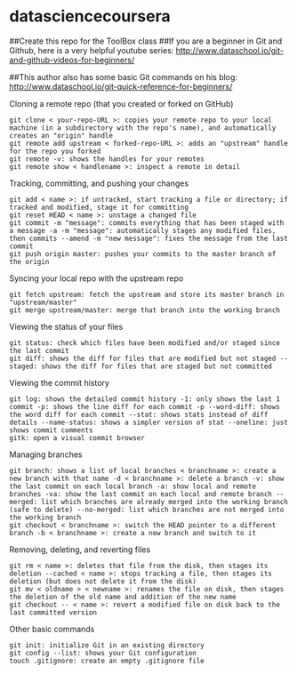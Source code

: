 # datasciencecoursera
##Create this repo for the ToolBox class
##If you are a beginner in Git and Github, here is a very helpful youtube series:
http://www.dataschool.io/git-and-github-videos-for-beginners/

##This author also has some basic Git commands on his blog:
http://www.dataschool.io/git-quick-reference-for-beginners/

Cloning a remote repo (that you created or forked on GitHub)

    git clone < your-repo-URL >: copies your remote repo to your local machine (in a subdirectory with the repo's name), and automatically creates an "origin" handle
    git remote add upstream < forked-repo-URL >: adds an "upstream" handle for the repo you forked
    git remote -v: shows the handles for your remotes
    git remote show < handlename >: inspect a remote in detail

Tracking, committing, and pushing your changes

    git add < name >: if untracked, start tracking a file or directory; if tracked and modified, stage it for committing
    git reset HEAD < name >: unstage a changed file
    git commit -m "message": commits everything that has been staged with a message -a -m "message": automatically stages any modified files, then commits --amend -m "new message": fixes the message from the last commit
    git push origin master: pushes your commits to the master branch of the origin

Syncing your local repo with the upstream repo

    git fetch upstream: fetch the upstream and store its master branch in "upstream/master"
    git merge upstream/master: merge that branch into the working branch

Viewing the status of your files

    git status: check which files have been modified and/or staged since the last commit
    git diff: shows the diff for files that are modified but not staged --staged: shows the diff for files that are staged but not committed

Viewing the commit history

    git log: shows the detailed commit history -1: only shows the last 1 commit -p: shows the line diff for each commit -p --word-diff: shows the word diff for each commit --stat: shows stats instead of diff details --name-status: shows a simpler version of stat --oneline: just shows commit comments
    gitk: open a visual commit browser

Managing branches

    git branch: shows a list of local branches < branchname >: create a new branch with that name -d < branchname >: delete a branch -v: show the last commit on each local branch -a: show local and remote branches -va: show the last commit on each local and remote branch --merged: list which branches are already merged into the working branch (safe to delete) --no-merged: list which branches are not merged into the working branch
    git checkout < branchname >: switch the HEAD pointer to a different branch -b < branchname >: create a new branch and switch to it

Removing, deleting, and reverting files

    git rm < name >: deletes that file from the disk, then stages its deletion --cached < name >: stops tracking a file, then stages its deletion (but does not delete it from the disk)
    git mv < oldname > < newname >: renames the file on disk, then stages the deletion of the old name and addition of the new name
    git checkout -- < name >: revert a modified file on disk back to the last committed version

Other basic commands

    git init: initialize Git in an existing directory
    git config --list: shows your Git configuration
    touch .gitignore: create an empty .gitignore file
